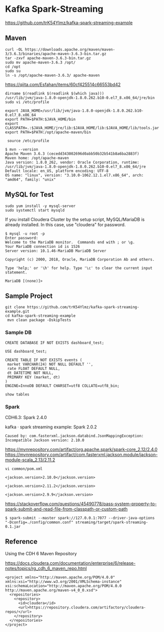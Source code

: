 # Kafka Spark-Streaming

https://github.com/trK54Ylmz/kafka-spark-streaming-example


## Maven

```
curl -OL https://downloads.apache.org/maven/maven-3/3.6.3/binaries/apache-maven-3.6.3-bin.tar.gz
tar -zxvf apache-maven-3.6.3-bin.tar.gz
sudo mv apache-maven-3.6.3 /opt/
cd /opt
sudo su
ln -s /opt/apache-maven-3.6.3/ apache-maven
```
https://qiita.com/Esfahan/items/60cf425514c66553bd42
```
dirname $(readlink $(readlink $(which java)))
/usr/lib/jvm/java-1.8.0-openjdk-1.8.0.262.b10-0.el7_8.x86_64/jre/bin
sudo vi /etc/profile
```

```
export JAVA_HOME=/usr/lib/jvm/java-1.8.0-openjdk-1.8.0.262.b10-0.el7_8.x86_64
export PATH=$PATH:$JAVA_HOME/bin
export CLASSPATH=.:$JAVA_HOME/jre/lib:$JAVA_HOME/lib:$JAVA_HOME/lib/tools.jar 
export PATH=$PATH:/opt/apache-maven/bin
```

```
 source /etc/profile
```

```
$ mvn --version
Apache Maven 3.6.3 (cecedd343002696d0abb50b32b541b8a6ba2883f)
Maven home: /opt/apache-maven
Java version: 1.8.0_262, vendor: Oracle Corporation, runtime: /usr/lib/jvm/java-1.8.0-openjdk-1.8.0.262.b10-0.el7_8.x86_64/jre
Default locale: en_US, platform encoding: UTF-8
OS name: "linux", version: "3.10.0-1062.12.1.el7.x86_64", arch: "amd64", family: "unix"
```

## MySQL for Test

```
sudo yum install -y mysql-server
sudo systemctl start mysqld
```
If you install Cloudera Cluster by the setup script, MySQL/MariaDB is already installed. In this case, use "cloudera" for password.

```
$ mysql -u root -p
Enter password: 
Welcome to the MariaDB monitor.  Commands end with ; or \g.
Your MariaDB connection id is 1526
Server version: 10.1.46-MariaDB MariaDB Server

Copyright (c) 2000, 2018, Oracle, MariaDB Corporation Ab and others.

Type 'help;' or '\h' for help. Type '\c' to clear the current input statement.

MariaDB [(none)]> 
```

## Sample Project
```
git clone https://github.com/trK54Ylmz/kafka-spark-streaming-example.git
cd kafka-spark-streaming-example
 mvn clean package -DskipTests
```

### Sample DB
```
CREATE DATABASE IF NOT EXISTS dashboard_test;

USE dashboard_test;

CREATE TABLE IF NOT EXISTS events (
 market VARCHAR(24) NOT NULL DEFAULT '',
 rate FLOAT DEFAULT NULL,
 dt DATETIME NOT NULL,
 PRIMARY KEY (market, dt)
)
ENGINE=InnoDB DEFAULT CHARSET=utf8 COLLATE=utf8_bin;
```

```
show tables
```

### Spark

CDH6.3: Spark 2.4.0

kafka · spark streaming example: Spark 2.0.2

```
Caused by: com.fasterxml.jackson.databind.JsonMappingException: Incompatible Jackson version: 2.10.0
```

https://mvnrepository.com/artifact/org.apache.spark/spark-core_2.12/2.4.0
https://mvnrepository.com/artifact/com.fasterxml.jackson.module/jackson-module-scala_2.13/2.11.2

```
vi common/pom.xml 
```
```
<jackson.version>2.10.0</jackson.version>
```
```
<jackson.version>2.11.2</jackson.version>
```
```
<jackson.version>2.9.9</jackson.version>
```

https://stackoverflow.com/questions/45490778/pass-system-property-to-spark-submit-and-read-file-from-classpath-or-custom-path

```
$ spark-submit --master spark://127.0.0.1:7077 --driver-java-options "-Dconfig=./config/common.conf" streaming/target/spark-streaming-0.1.jar
```
## Reference

Using the CDH 6 Maven Repository

https://docs.cloudera.com/documentation/enterprise/6/release-notes/topics/rg_cdh_6_maven_repo.html

```
<project xmlns="http://maven.apache.org/POM/4.0.0" xmlns:xsi="http://www.w3.org/2001/XMLSchema-instance" xsi:schemaLocation="http://maven.apache.org/POM/4.0.0 http://maven.apache.org/maven-v4_0_0.xsd">
  <repositories>
    <repository>
      <id>cloudera</id>
      <url>https://repository.cloudera.com/artifactory/cloudera-repos/</url>
    </repository>
  </repositories>
</project>
```
